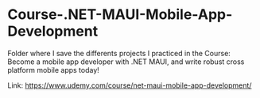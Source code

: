 # Course-.NET-MAUI-Mobile-App-Development
Folder where I save the differents projects I practiced in the Course: Become a mobile app developer with .NET MAUI, and write robust cross platform mobile apps today!

Link: https://www.udemy.com/course/net-maui-mobile-app-development/
